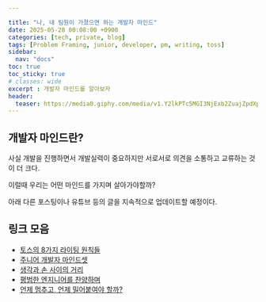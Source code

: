 ```yaml
---

title: "나, 내 팀원이 가졌으면 하는 개발자 마인드"
date: 2025-05-28 00:08:00 +0900
categories: [tech, private, blog]
tags: [Problem Framing, junior, developer, pm, writing, toss]
sidebar:
  nav: "docs"
toc: true
toc_sticky: true
# classes: wide
excerpt : 개발자 마인드를 알아보자
header:
  teaser: https://media0.giphy.com/media/v1.Y2lkPTc5MGI3NjExb2ZuajZpdXpkcGVtbW03NjRianh5Nm56bWkxZmJ3OHV2bnh1czgxMSZlcD12MV9pbnRlcm5hbF9naWZfYnlfaWQmY3Q9Zw/6aQ3Hy4i90nGdRnG8i/giphy.gif
---
```


## 개발자 마인드란?
사실 개발을 진행하면서 개발실력이 중요하지만 서로서로 의견을 소통하고 교류하는 것이 더 크다. 

이럴때 우리는 어떤 마인드를 가지며 살아가야할까?

아래 다른 포스팅이나 유튜브 등의 글을 지속적으로 업데이트할 예정이다.

## 링크 모음

- [토스의 8가지 라이팅 원칙들](https://toss.tech/article/8-writing-principles-of-toss)
- [주니어 개발자 마인드셋](https://pm-developer-justdoit.tistory.com/304)
- [생각과 손 사이의 거리](https://platum.kr/archives/261482)
- [평범한 엔지니어를 찬양하며](https://charity.wtf/2025/06/19/in-praise-of-normal-engineers/)
- [언제 멈추고, 언제 밀어붙여야 할까?](https://blogbyash.com/translation/stubborn-visionaries-pigheaded-fools/)
